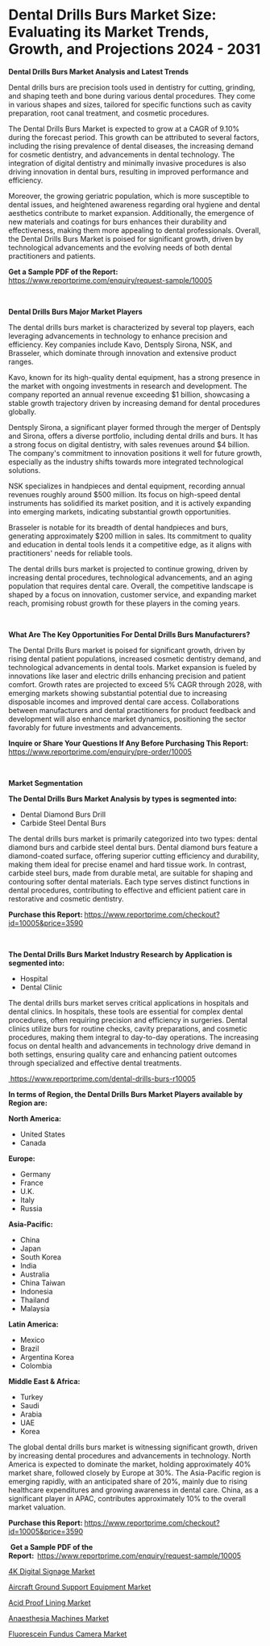 <p><h1>Dental Drills Burs Market Size: Evaluating its Market Trends, Growth, and Projections 2024 - 2031</h1></p><p><strong>Dental Drills Burs Market Analysis and Latest Trends</strong></p>
<p><p>Dental drills burs are precision tools used in dentistry for cutting, grinding, and shaping teeth and bone during various dental procedures. They come in various shapes and sizes, tailored for specific functions such as cavity preparation, root canal treatment, and cosmetic procedures. </p><p>The Dental Drills Burs Market is expected to grow at a CAGR of 9.10% during the forecast period. This growth can be attributed to several factors, including the rising prevalence of dental diseases, the increasing demand for cosmetic dentistry, and advancements in dental technology. The integration of digital dentistry and minimally invasive procedures is also driving innovation in dental burs, resulting in improved performance and efficiency.</p><p>Moreover, the growing geriatric population, which is more susceptible to dental issues, and heightened awareness regarding oral hygiene and dental aesthetics contribute to market expansion. Additionally, the emergence of new materials and coatings for burs enhances their durability and effectiveness, making them more appealing to dental professionals. Overall, the Dental Drills Burs Market is poised for significant growth, driven by technological advancements and the evolving needs of both dental practitioners and patients.</p></p>
<p><strong>Get a Sample PDF of the Report:&nbsp;</strong> <a href="https://www.reportprime.com/enquiry/request-sample/10005?utm_campaign=24&utm_medium=2&utm_source=Github&utm_content=ia&utm_term=25122024&utm_id=dental-drills-burs">https://www.reportprime.com/enquiry/request-sample/10005</a></p>
<p>&nbsp;</p>
<p><strong>Dental Drills Burs Major Market Players</strong></p>
<p><p>The dental drills burs market is characterized by several top players, each leveraging advancements in technology to enhance precision and efficiency. Key companies include Kavo, Dentsply Sirona, NSK, and Brasseler, which dominate through innovation and extensive product ranges.</p><p>Kavo, known for its high-quality dental equipment, has a strong presence in the market with ongoing investments in research and development. The company reported an annual revenue exceeding $1 billion, showcasing a stable growth trajectory driven by increasing demand for dental procedures globally.</p><p>Dentsply Sirona, a significant player formed through the merger of Dentsply and Sirona, offers a diverse portfolio, including dental drills and burs. It has a strong focus on digital dentistry, with sales revenues around $4 billion. The company's commitment to innovation positions it well for future growth, especially as the industry shifts towards more integrated technological solutions.</p><p>NSK specializes in handpieces and dental equipment, recording annual revenues roughly around $500 million. Its focus on high-speed dental instruments has solidified its market position, and it is actively expanding into emerging markets, indicating substantial growth opportunities.</p><p>Brasseler is notable for its breadth of dental handpieces and burs, generating approximately $200 million in sales. Its commitment to quality and education in dental tools lends it a competitive edge, as it aligns with practitioners' needs for reliable tools.</p><p>The dental drills burs market is projected to continue growing, driven by increasing dental procedures, technological advancements, and an aging population that requires dental care. Overall, the competitive landscape is shaped by a focus on innovation, customer service, and expanding market reach, promising robust growth for these players in the coming years.</p></p>
<p>&nbsp;</p>
<p><strong>What Are The Key Opportunities For Dental Drills Burs Manufacturers?</strong></p>
<p><p>The Dental Drills Burs market is poised for significant growth, driven by rising dental patient populations, increased cosmetic dentistry demand, and technological advancements in dental tools. Market expansion is fueled by innovations like laser and electric drills enhancing precision and patient comfort. Growth rates are projected to exceed 5% CAGR through 2028, with emerging markets showing substantial potential due to increasing disposable incomes and improved dental care access. Collaborations between manufacturers and dental practitioners for product feedback and development will also enhance market dynamics, positioning the sector favorably for future investments and advancements.</p></p>
<p><strong>Inquire or Share Your Questions If Any Before Purchasing This Report:</strong> <a href="https://www.reportprime.com/enquiry/pre-order/10005?utm_campaign=24&utm_medium=2&utm_source=Github&utm_content=ia&utm_term=25122024&utm_id=dental-drills-burs">https://www.reportprime.com/enquiry/pre-order/10005</a></p>
<p>&nbsp;</p>
<p><strong>Market Segmentation</strong></p>
<p><strong>The Dental Drills Burs Market Analysis by types is segmented into:</strong></p>
<p><ul><li>Dental Diamond Burs Drill</li><li>Carbide Steel Dental Burs</li></ul></p>
<p><p>The dental drills burs market is primarily categorized into two types: dental diamond burs and carbide steel dental burs. Dental diamond burs feature a diamond-coated surface, offering superior cutting efficiency and durability, making them ideal for precise enamel and hard tissue work. In contrast, carbide steel burs, made from durable metal, are suitable for shaping and contouring softer dental materials. Each type serves distinct functions in dental procedures, contributing to effective and efficient patient care in restorative and cosmetic dentistry.</p></p>
<p><strong>Purchase this Report:&nbsp;</strong><a href="https://www.reportprime.com/checkout?id=10005&price=3590&utm_campaign=24&utm_medium=2&utm_source=Github&utm_content=ia&utm_term=25122024&utm_id=dental-drills-burs">https://www.reportprime.com/checkout?id=10005&price=3590</a></p>
<p>&nbsp;</p>
<p><strong>The Dental Drills Burs Market Industry Research by Application is segmented into:</strong></p>
<p><ul><li>Hospital</li><li>Dental Clinic</li></ul></p>
<p><p>The dental drills burs market serves critical applications in hospitals and dental clinics. In hospitals, these tools are essential for complex dental procedures, often requiring precision and efficiency in surgeries. Dental clinics utilize burs for routine checks, cavity preparations, and cosmetic procedures, making them integral to day-to-day operations. The increasing focus on dental health and advancements in technology drive demand in both settings, ensuring quality care and enhancing patient outcomes through specialized and effective dental treatments.</p></p>
<p><a href="https://www.reportprime.com/dental-drills-burs-r10005?utm_campaign=24&utm_medium=2&utm_source=Github&utm_content=ia&utm_term=25122024&utm_id=dental-drills-burs">&nbsp;https://www.reportprime.com/dental-drills-burs-r10005</a></p>
<p><strong>In terms of Region, the Dental Drills Burs Market Players available by Region are:</strong></p>
<p>
    <p> <strong> North America: </strong>
        <ul>
            <li>United States</li>
            <li>Canada</li>
        </ul>
        </p> 
    <p> <strong> Europe: </strong>
        <ul>
            <li>Germany</li>
            <li>France</li>
            <li>U.K.</li>
            <li>Italy</li>
            <li>Russia</li>
        </ul>
        </p> 
    <p> <strong> Asia-Pacific: </strong>
        <ul>
            <li>China</li>
            <li>Japan</li>
            <li>South Korea</li>
            <li>India</li>
            <li>Australia</li>
            <li>China Taiwan</li>
            <li>Indonesia</li>
            <li>Thailand</li>
            <li>Malaysia</li>
        </ul>
        </p> 
    <p> <strong> Latin America: </strong>
        <ul>
            <li>Mexico</li>
            <li>Brazil</li>
            <li>Argentina Korea</li>
            <li>Colombia</li>
        </ul>
        </p> 
    <p> <strong> Middle East & Africa: </strong>
        <ul>
            <li>Turkey</li>
            <li>Saudi</li>
            <li>Arabia</li>
            <li>UAE</li>
            <li>Korea</li>
        </ul>
    </p>
    </p>
<p><p>The global dental drills burs market is witnessing significant growth, driven by increasing dental procedures and advancements in technology. North America is expected to dominate the market, holding approximately 40% market share, followed closely by Europe at 30%. The Asia-Pacific region is emerging rapidly, with an anticipated share of 20%, mainly due to rising healthcare expenditures and growing awareness in dental care. China, as a significant player in APAC, contributes approximately 10% to the overall market valuation.</p></p>
<p><strong>Purchase this Report: </strong><a href="https://www.reportprime.com/checkout?id=10005&price=3590&utm_campaign=24&utm_medium=2&utm_source=Github&utm_content=ia&utm_term=25122024&utm_id=dental-drills-burs">https://www.reportprime.com/checkout?id=10005&price=3590</a></p>
<p>&nbsp;<strong>Get a Sample PDF of the Report:&nbsp;&nbsp;</strong><a href="https://www.reportprime.com/enquiry/request-sample/10005?utm_campaign=24&utm_medium=2&utm_source=Github&utm_content=ia&utm_term=25122024&utm_id=dental-drills-burs">https://www.reportprime.com/enquiry/request-sample/10005</a></p>
<p><strong></strong></p>
<p><p><a href="https://www.linkedin.com/pulse/4k-digital-signage-market-from-20242031-in-depth-quantitative-dxiif?utm_campaign=24&utm_medium=2&utm_source=Github&utm_content=ia&utm_term=25122024&utm_id=dental-drills-burs">4K Digital Signage Market</a></p><p><a href="https://www.linkedin.com/pulse/aircraft-ground-support-equipment-market-size-set-accelerate-1xwxf?utm_campaign=24&utm_medium=2&utm_source=Github&utm_content=ia&utm_term=25122024&utm_id=dental-drills-burs">Aircraft Ground Support Equipment Market</a></p><p><a href="https://www.linkedin.com/pulse/industry-experts-project-acid-proof-lining-market-growth-da2lf?utm_campaign=24&utm_medium=2&utm_source=Github&utm_content=ia&utm_term=25122024&utm_id=dental-drills-burs">Acid Proof Lining Market</a></p><p><a href="https://www.linkedin.com/pulse/anaesthesia-machines-market-forecast-future-growth-opportunities-lzwif?utm_campaign=24&utm_medium=2&utm_source=Github&utm_content=ia&utm_term=25122024&utm_id=dental-drills-burs">Anaesthesia Machines Market</a></p><p><a href="https://github.com/elizabethdagraca/Market-Research-Report-List-5/blob/main/fluorescein-fundus-camera-market.md?utm_campaign=24&utm_medium=2&utm_source=Github&utm_content=ia&utm_term=25122024&utm_id=dental-drills-burs">Fluorescein Fundus Camera Market</a></p></p>